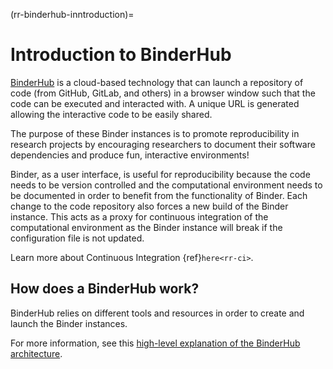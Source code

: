 (rr-binderhub-inntroduction)=
# Introduction to BinderHub

[BinderHub](https://binderhub.readthedocs.io/en/latest/index.html) is a cloud-based technology that can launch a repository of code (from GitHub, GitLab, and others) in a browser window such that the code can be executed and interacted with. A unique URL is generated allowing the interactive code to be easily shared.

The purpose of these Binder instances is to promote reproducibility in research projects by encouraging researchers to document their software dependencies and produce fun, interactive environments!

Binder, as a user interface, is useful for reproducibility because the code needs to be version controlled and the computational environment needs to be documented in order to benefit from the functionality of Binder. Each change to the code repository also forces a new build of the Binder instance. This acts as a proxy for continuous integration of the computational environment as the Binder instance will break if the configuration file is not updated.

Learn more about Continuous Integration {ref}`here<rr-ci>`.

## How does a BinderHub work?

BinderHub relies on different tools and resources in order to create and launch the Binder instances.

For more information, see this [high-level explanation of the BinderHub architecture](https://binderhub.readthedocs.io/en/latest/overview.html).
